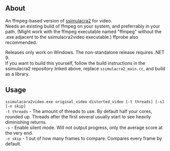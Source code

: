 ## About
An ffmpeg-based version of [ssimulacra2](https://github.com/cloudinary/ssimulacra2/tree/main) for video.  
Needs an existing build of ffmpeg on your system, and preferrably in your path. (Might work with the ffmpeg executable named "ffmpeg" without the .exe adjacent to the ssimulacra2video executable.) ffprobe also recommended.

Releases only work on Windows. The non-standalone release requires .NET 9.  
If you want to build this yourself, follow the build instructions in the ssimulacra2 repository linked above, replace `ssimulacra2_main.cc`, and build as a library.

## Usage
`ssimulacara2video.exe original_video distorted_video [-t threads] [-s] [-n skip]`  
`-t threads` - The amount of threads to use. By default half your cores, rounded up. Threads after the first several usually start to see heavily diminishing returns.  
`-s` - Enable silent mode. Will not output progress, only the average score at the very end.  
`-n skip` - 1 out of how many frames to compare. Compares every frame by default.
